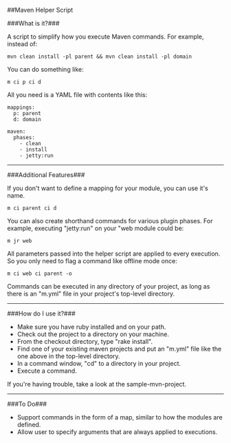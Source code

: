 ##Maven Helper Script

###What is it?###

A script to simplify how you execute Maven commands. For example, instead of:

    mvn clean install -pl parent && mvn clean install -pl domain

You can do something like:

    m ci p ci d

All you need is a YAML file with contents like this:

    mappings:
      p: parent
      d: domain

    maven:
      phases:
        - clean
        - install
        - jetty:run

*****

###Additional Features###

If you don't want to define a mapping for your module, you can use it's name.

    m ci parent ci d

You can also create shorthand commands for various plugin phases. For example, executing "jetty:run" on your "web module could be:

    m jr web

All parameters passed into the helper script are applied to every execution. So you only need to flag a command like offline mode once:

    m ci web ci parent -o

Commands can be executed in any directory of your project, as long as there is an "m.yml" file in your project's top-level directory.

******

###How do I use it?###
 - Make sure you have ruby installed and on your path.
 - Check out the project to a directory on your machine.
 - From the checkout directory, type "rake install".
 - Find one of your existing maven projects and put an "m.yml" file like the one above in the top-level directory.
 - In a command window, "cd" to a directory in your project.
 - Execute a command.

If you're having trouble, take a look at the sample-mvn-project.

******

###To Do###
 - Support commands in the form of a map, similar to how the modules are defined.
 - Allow user to specify arguments that are always applied to executions.